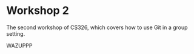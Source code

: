 # Workshop 2

The second workshop of CS326, which covers how to use Git in a group setting.

WAZUPPP
